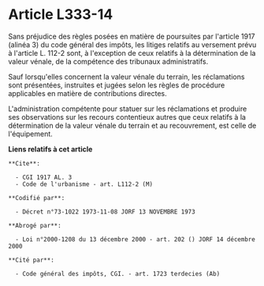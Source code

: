 # Article L333-14

Sans préjudice des règles posées en matière de poursuites par l'article 1917 (alinéa 3) du code général des impôts, les
litiges relatifs au versement prévu à l'article L. 112-2 sont, à l'exception de ceux relatifs à la détermination de la valeur
vénale, de la compétence des tribunaux administratifs.

Sauf lorsqu'elles concernent la valeur vénale du terrain, les réclamations sont présentées, instruites et jugées selon les
règles de procédure applicables en matière de contributions directes.

L'administration compétente pour statuer sur les réclamations et produire ses observations sur les recours contentieux autres
que ceux relatifs à la détermination de la valeur vénale du terrain et au recouvrement, est celle de l'équipement.

**Liens relatifs à cet article**

	**Cite**:

	  - CGI 1917 AL. 3
	  - Code de l'urbanisme - art. L112-2 (M)

	**Codifié par**:

	  - Décret n°73-1022 1973-11-08 JORF 13 NOVEMBRE 1973

	**Abrogé par**:

	  - Loi n°2000-1208 du 13 décembre 2000 - art. 202 () JORF 14 décembre 2000

	**Cité par**:

	  - Code général des impôts, CGI. - art. 1723 terdecies (Ab)
